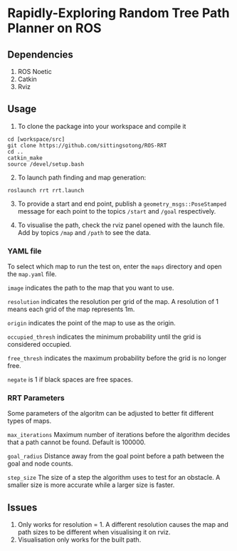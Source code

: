# Rapidly-Exploring Random Tree Path Planner on ROS

## Dependencies 
1. ROS Noetic
2. Catkin
3. Rviz


## Usage 
1. To clone the package into your workspace and compile it

```
cd [workspace/src]
git clone https://github.com/sittingsotong/ROS-RRT
cd ..
catkin_make
source /devel/setup.bash
```

2. To launch path finding and map generation:
```
roslaunch rrt rrt.launch
```

3. To provide a start and end point, publish a ```geometry_msgs::PoseStamped``` message for each point to the topics ```/start``` and ```/goal``` respectively.

4. To visualise the path, check the rviz panel opened with the launch file. Add by topics ```/map``` and ```/path``` to see the data.



### YAML file
To select which map to run the test on, enter the ```maps``` directory and open the ```map.yaml``` file. 

```image``` indicates the path to the map that you want to use.

```resolution``` indicates the resolution per grid of the map. A resolution of 1 means each grid of the map represents 1m.

```origin``` indicates the point of the map to use as the origin.

```occupied_thresh``` indicates the minimum probability until the grid is considered occupied.

```free_thresh``` indicates the maximum probability before the grid is no longer free.

```negate``` is 1 if black spaces are free spaces.



### RRT Parameters 
Some parameters of the algoritm can be adjusted to better fit different types of maps. 

```max_iterations``` Maximum number of iterations before the algorithm decides that a path cannot be found. Default is 100000.

```goal_radius``` Distance away from the goal point before a path between the goal and node counts.

```step_size``` The size of a step the algorithm uses to test for an obstacle. A smaller size is more accurate while a larger size is faster.


## Issues 
1. Only works for resolution = 1. A different resolution causes the map and path sizes to be different when visualising it on rviz.
2. Visualisation only works for the built path.
